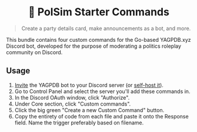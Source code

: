 # <div style="text-align:center;">🏴 PolSim Starter Commands</div>

> <div style="text-align:center;">Create a party details card, make announcements as a bot, and more.</div>

This bundle contains four custom commands for the Go-based YAGPDB.xyz Discord bot, developed for the purpose of moderating a politics roleplay community on Discord.

## Usage

1. [Invite](https://yagpdb.xyz/manage) the YAGPDB bot to your Discord server (or [self-host it](https://github.com/botlabs-gg/yagpdb)).
2. Go to Control Panel and select the server you'll add these commands in.
3. In the Discord OAuth window, click "Authorize".
4. Under Core section, click "Custom commands".
5. Click the big green "Create a new Custom Command" button.
6. Copy the entirety of code from each file and paste it onto the Response field. Name the trigger preferably based on filename.

